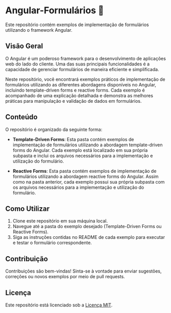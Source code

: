 # Angular-Formulários 📝

Este repositório contém exemplos de implementação de formulários utilizando o framework Angular.

## Visão Geral

O Angular é um poderoso framework para o desenvolvimento de aplicações web do lado do cliente. Uma das suas principais funcionalidades é a capacidade de gerenciar formulários de maneira eficiente e simplificada.

Neste repositório, você encontrará exemplos práticos de implementação de formulários utilizando as diferentes abordagens disponíveis no Angular, incluindo template-driven forms e reactive forms. Cada exemplo é acompanhado de uma explicação detalhada e demonstra as melhores práticas para manipulação e validação de dados em formulários.

## Conteúdo

O repositório é organizado da seguinte forma:

- **Template-Driven Forms**: Esta pasta contém exemplos de implementação de formulários utilizando a abordagem template-driven forms do Angular. Cada exemplo está localizado em sua própria subpasta e inclui os arquivos necessários para a implementação e utilização do formulário.

- **Reactive Forms**: Esta pasta contém exemplos de implementação de formulários utilizando a abordagem reactive forms do Angular. Assim como na pasta anterior, cada exemplo possui sua própria subpasta com os arquivos necessários para a implementação e utilização do formulário.

## Como Utilizar

1. Clone este repositório em sua máquina local.
2. Navegue até a pasta do exemplo desejado (Template-Driven Forms ou Reactive Forms).
3. Siga as instruções contidas no README de cada exemplo para executar e testar o formulário correspondente.

## Contribuição

Contribuições são bem-vindas! Sinta-se à vontade para enviar sugestões, correções ou novos exemplos por meio de pull requests. 

## Licença

Este repositório está licenciado sob a [Licença MIT](LICENSE).
